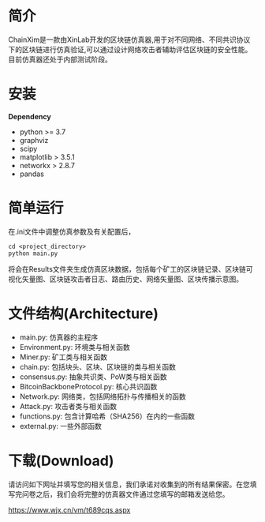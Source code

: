  # 简介
ChainXim是一款由XinLab开发的区块链仿真器,用于对不同网络、不同共识协议下的区块链进行仿真验证,可以通过设计网络攻击者辅助评估区块链的安全性能。目前仿真器还处于内部测试阶段。


# 安装
 **Dependency**
 - python >= 3.7
 - graphviz
 - scipy
 - matplotlib > 3.5.1
 - networkx > 2.8.7
 - pandas

# 简单运行
在.ini文件中调整仿真参数及有关配置后，
```shell
cd <project_directory>
python main.py
```
将会在Results文件夹生成仿真区块数据，包括每个矿工的区块链记录、区块链可视化矢量图、区块链攻击者日志、路由历史、网络矢量图、区块传播示意图。

# 文件结构(Architecture)
- main.py: 仿真器的主程序
- Environment.py: 环境类与相关函数
- Miner.py: 矿工类与相关函数
- chain.py: 包括块头、区块、区块链的类与相关函数
- consensus.py: 抽象共识类、PoW类与相关函数
- BitcoinBackboneProtocol.py: 核心共识函数
- Network.py: 网络类，包括网络拓扑与传播相关的函数
- Attack.py: 攻击者类与相关函数
- functions.py: 包含计算哈希（SHA256）在内的一些函数
- external.py: 一些外部函数

# 下载(Download)
请访问如下网址并填写您的相关信息，我们承诺对收集到的所有结果保密。在您填写完问卷之后，我们会将完整的仿真器文件通过您填写的邮箱发送给您。

https://www.wjx.cn/vm/t689cqs.aspx
